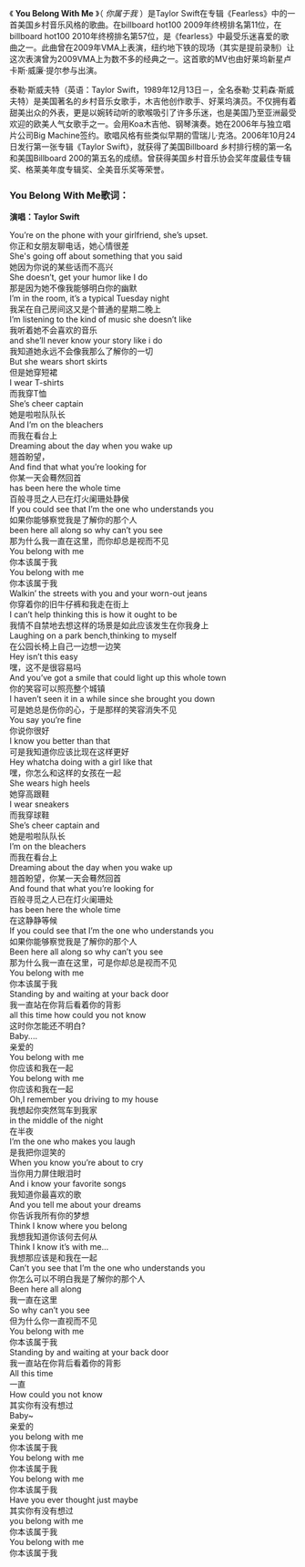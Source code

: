 

《 **You Belong With Me** 》（ _你属于我_ ）是Taylor
Swift在专辑《Fearless》中的一首美国乡村音乐风格的歌曲。在billboard hot100 2009年终榜排名第11位，在billboard
hot100
2010年终榜排名第57位，是《fearless》中最受乐迷喜爱的歌曲之一。此曲曾在2009年VMA上表演，纽约地下铁的现场（其实是提前录制）让这次表演曾为2009VMA上为数不多的经典之一。这首歌的MV也由好莱坞新星卢卡斯·威廉·提尔参与出演。

泰勒·斯威夫特（英语：Taylor
Swift，1989年12月13日－，全名泰勒·艾莉森·斯威夫特）是美国著名的乡村音乐女歌手，木吉他创作歌手、好莱坞演员。不仅拥有着甜美出众的外表，更是以婉转动听的歌喉吸引了许多乐迷，也是美国乃至亚洲最受欢迎的欧美人气女歌手之一。会用Koa木吉他、钢琴演奏。她在2006年与独立唱片公司Big
Machine签约。歌唱风格有些类似早期的雪瑞儿·克洛。2006年10月24日发行第一张专辑《Taylor Swift》，就获得了美国Billboard
乡村排行榜的第一名和美国Billboard 200的第五名的成绩。曾获得美国乡村音乐协会奖年度最佳专辑奖、格莱美年度专辑奖、全美音乐奖等荣誉。

### You Belong With Me歌词：

**演唱：Taylor Swift**

You’re on the phone with your girlfriend, she’s upset.  
你正和女朋友聊电话，她心情很差  
She's going off about something that you said  
她因为你说的某些话而不高兴  
She doesn’t, get your humor like I do  
那是因为她不像我能够明白你的幽默  
I’m in the room, it’s a typical Tuesday night  
我呆在自己房间这又是个普通的星期二晚上  
I’m listening to the kind of music she doesn’t like  
我听着她不会喜欢的音乐  
and she’ll never know your story like i do  
我知道她永远不会像我那么了解你的一切  
But she wears short skirts  
但是她穿短裙  
I wear T-shirts  
而我穿T恤  
She’s cheer captain  
她是啦啦队队长  
And I’m on the bleachers  
而我在看台上  
Dreaming about the day when you wake up  
翘首盼望，  
And find that what you’re looking for  
你某一天会蓦然回首  
has been here the whole time  
百般寻觅之人已在灯火阑珊处静侯  
If you could see that I’m the one who understands you  
如果你能够察觉我是了解你的那个人  
been here all along so why can’t you see  
那为什么我一直在这里，而你却总是视而不见  
You belong with me  
你本该属于我  
You belong with me  
你本该属于我  
Walkin’ the streets with you and your worn-out jeans  
你穿着你的旧牛仔裤和我走在街上  
I can’t help thinking this is how it ought to be  
我情不自禁地去想这样的场景是如此应该发生在你我身上  
Laughing on a park bench,thinking to myself  
在公园长椅上自己一边想一边笑  
Hey isn’t this easy  
嘿，这不是很容易吗  
And you’ve got a smile that could light up this whole town  
你的笑容可以照亮整个城镇  
I haven’t seen it in a while since she brought you down  
可是她总是伤你的心，于是那样的笑容消失不见  
You say you’re fine  
你说你很好  
I know you better than that  
可是我知道你应该比现在这样更好  
Hey whatcha doing with a girl like that  
嘿，你怎么和这样的女孩在一起  
She wears high heels  
她穿高跟鞋  
I wear sneakers  
而我穿球鞋  
She’s cheer captain and  
她是啦啦队队长  
I’m on the bleachers  
而我在看台上  
Dreaming about the day when you wake up  
翘首盼望，你某一天会蓦然回首  
And found that what you’re looking for  
百般寻觅之人已在灯火阑珊处  
has been here the whole time  
在这静静等候  
If you could see that I’m the one who understands you  
如果你能够察觉我是了解你的那个人  
Been here all along so why can’t you see  
那为什么我一直在这里，可是你却总是视而不见  
You belong with me  
你本该属于我  
Standing by and waiting at your back door  
我一直站在你背后看着你的背影  
all this time how could you not know  
这时你怎能还不明白?  
Baby....  
亲爱的  
You belong with me  
你应该和我在一起  
You belong with me  
你应该和我在一起  
Oh,I remember you driving to my house  
我想起你突然驾车到我家  
in the middle of the night  
在半夜  
I’m the one who makes you laugh  
是我把你逗笑的  
When you know you’re about to cry  
当你用力屏住眼泪时  
And i know your favorite songs  
我知道你最喜欢的歌  
And you tell me about your dreams  
你告诉我所有你的梦想  
Think I know where you belong  
我想我知道你该何去何从  
Think I know it’s with me...  
我想那应该是和我在一起  
Can’t you see that I’m the one who understands you  
你怎么可以不明白我是了解你的那个人  
Been here all along  
我一直在这里  
So why can’t you see  
但为什么你一直视而不见  
You belong with me  
你本该属于我  
Standing by and waiting at your back door  
我一直站在你背后看着你的背影  
All this time  
一直  
How could you not know  
其实你有没有想过  
Baby~  
亲爱的  
you belong with me  
你本该属于我  
You belong with me  
你本该属于我  
You belong with me  
你本该属于我  
Have you ever thought just maybe  
其实你有没有想过  
you belong with me  
你本该属于我  
You belong with me  
你本该属于我


